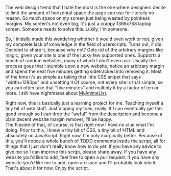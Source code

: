 The web design trend that I hate the most is the one where designers decite to limit the amount of horizontal space the page can use for literally no reason. So much space on my screen just being wasted by pointless margins. My screen's not even big, it's just a crappy 1366x768 laptop screen. Someone needs to solve this. Lukily, I'm someone.

So, I initially made this wondering whether it would even work or not, given my complete lack of knowledge in the field of userscripts. Turns out, it did. Decided to share it, because why not? Gets rid of the arbitrary margins like magic, given your site is one of the lucky few supported ones. Supports a bunch of random websites, many of which I don't even use. Usually the process goes that I stumble upon a new website, notice an arbitrary margin and spend the next five minutes getting sidetracked into removing it. Most of the time it's as simple as taking that little CSS snipet that says "width=1280px" and unsetting it.Of course, not every site is that simple, so you can often take that "five minutes" and multiply it by a factor of ten or more. I still have nightmares about <a href=https://github.com/poudink/margin-remover/blob/d512b785321e02505b23d6ba7b184b3442891158/MarginRemover.user.js#L307>MyAnimeList</a>.

Right now, this is basically just a learning project for me. Teaching myself a tiny bit of web stuff. Just dipping my toes, really. If I can eventually get this good enough so I can drop the "awful" from the description and become a plain decent website margin remover, I'll be happy.<br>
The flipside of that, of course, is that right now I have no clue what I'm doing. Prior to this, I knew a tiny bit of CSS, a tiny bit of HTML and absolutely no JavaScript. Right now, I'm only marginally better. Because of this, you'll notice a whole bunch of TODO comments inside the script, all for things that I just don't really know how to do yet. If you have any advice to give me so I can improve this script, please share away. If you have any website you'd like to add, feel free to open a pull request. If you have any website you'd like me to add, open an issue and I'll probably look into it. That's about it for now. Enjoy the script.
